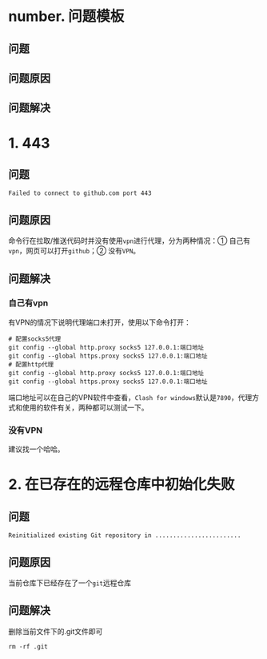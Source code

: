 # number. 问题模板

## 问题

## 问题原因

## 问题解决



# 1. 443

## 问题

`Failed to connect to github.com port 443`

## 问题原因

命令行在拉取/推送代码时并没有使用`vpn`进行代理，分为两种情况：① 自己有`vpn`，网页可以打开`github`；② 没有`VPN`。

## 问题解决

### 自己有vpn

有VPN的情况下说明代理端口未打开，使用以下命令打开：

```shell
# 配置socks5代理
git config --global http.proxy socks5 127.0.0.1:端口地址
git config --global https.proxy socks5 127.0.0.1:端口地址
# 配置http代理
git config --global http.proxy socks5 127.0.0.1:端口地址
git config --global https.proxy socks5 127.0.0.1:端口地址
```

端口地址可以在自己的VPN软件中查看，`Clash for windows`默认是`7890`，代理方式和使用的软件有关，两种都可以测试一下。

### 没有VPN

建议找一个哈哈。

# 2. 在已存在的远程仓库中初始化失败

## 问题

`Reinitialized existing Git repository in ........................`

## 问题原因

当前仓库下已经存在了一个`git`远程仓库

## 问题解决

删除当前文件下的.git文件即可

```shell
rm -rf .git
```

